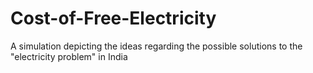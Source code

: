 # Cost-of-Free-Electricity
A simulation depicting the ideas regarding the possible solutions to the "electricity problem" in India
